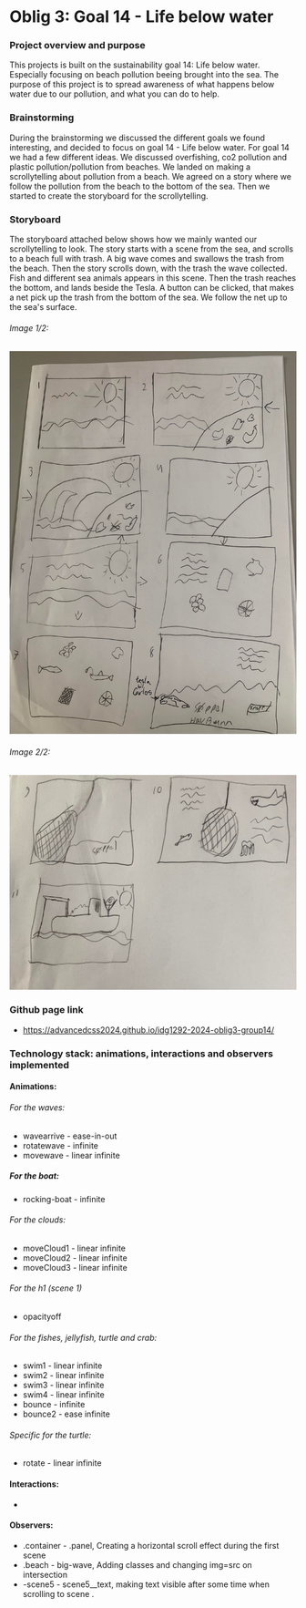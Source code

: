 # Oblig 3: Goal 14 - Life below water
### Project overview and purpose
This projects is built on the sustainability goal 14: Life below water. Especially focusing on beach pollution beeing brought into the sea.
The purpose of this project is to spread awareness of what happens below water due to our pollution, and what you can do to help. 

### Brainstorming
During the brainstorming we discussed the different goals we found interesting, and decided to focus on goal 14 - Life below water.
For goal 14 we had a few different ideas. We discussed overfishing, co2 pollution and plastic pollution/pollution from beaches. We landed on making a scrollytelling about pollution from a beach.
We agreed on a story where we follow the pollution from the beach to the bottom of the sea. Then we started to create the storyboard for the scrollytelling.

### Storyboard
The storyboard attached below shows how we mainly wanted our scrollytelling to look. The story starts with a scene from the sea, and scrolls to a beach full with trash. A big wave comes and swallows the trash from the beach. Then the story scrolls down, with the trash the wave collected. Fish and different sea animals appears in this scene. Then the trash reaches the bottom, and lands beside the Tesla. A button can be clicked, that makes a net pick up the trash from the bottom of the sea. We follow the net up to the sea's surface.
###### Image 1/2:
![Image Alt Text](Assets/img/storyboard1.jpg)
###### Image 2/2:
![Image Alt Text](Assets/img/storyboard2.jpg)

### Github page link
- https://advancedcss2024.github.io/idg1292-2024-oblig3-group14/

### Technology stack: animations, interactions and observers implemented
#### Animations:
###### For the waves:
- wavearrive - ease-in-out
- rotatewave - infinite
- movewave - linear infinite
##### For the boat:
- rocking-boat - infinite
###### For the clouds:
- moveCloud1 - linear infinite
- moveCloud2 - linear infinite
- moveCloud3 - linear infinite
###### For the h1 (scene 1)
- opacityoff
###### For the fishes, jellyfish, turtle and crab:
- swim1 - linear infinite
- swim2 - linear infinite
- swim3 - linear infinite
- swim4 - linear infinite
- bounce - infinite
- bounce2 - ease infinite
###### Specific for the turtle:
- rotate - linear infinite

#### Interactions: 
- 
#### Observers:
- .container - .panel, Creating a horizontal scroll effect during the first scene
- .beach - big-wave, Adding classes and changing img=src on intersection
- -scene5 - scene5__text, making text visible after some time when scrolling to scene .

